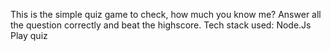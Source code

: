 This is the simple quiz game to check, how much you know me?
Answer all the question correctly and beat the highscore.
Tech stack used: Node.Js
Play quiz

